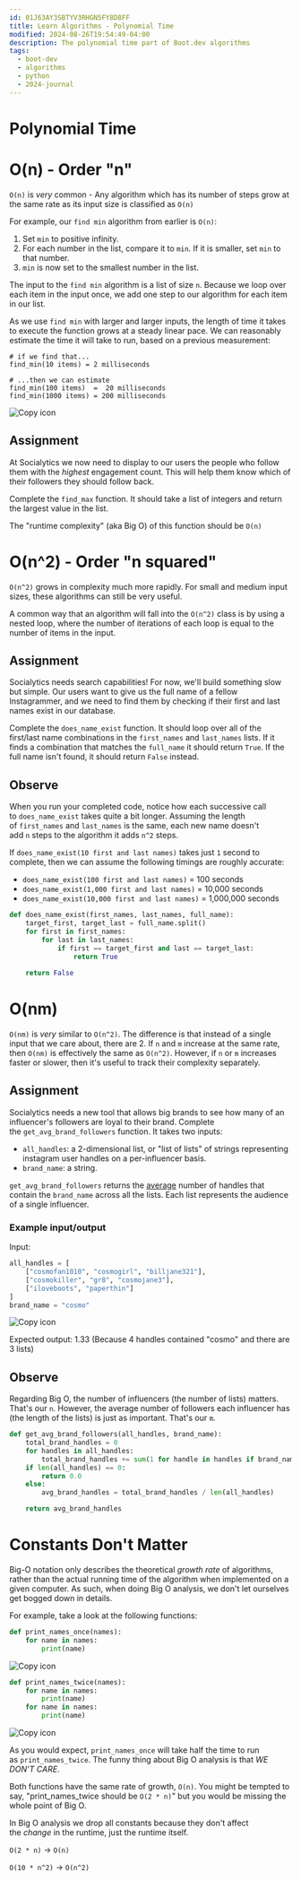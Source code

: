 ```yaml
---
id: 01J63AY3SBTYV3RHGN5FY8D8FF
title: Learn Algorithms - Polynomial Time
modified: 2024-08-26T19:54:49-04:00
description: The polynomial time part of Boot.dev algorithms
tags:
  - boot-dev
  - algorithms
  - python
  - 2024-journal
---
```

# Polynomial Time


# O(n) - Order "n"

`O(n)` is _very_ common - Any algorithm which has its number of steps grow at the same rate as its input size is classified as `O(n)`

For example, our `find min` algorithm from earlier is `O(n)`:

1. Set `min` to positive infinity.
2. For each number in the list, compare it to `min`. If it is smaller, set `min` to that number.
3. `min` is now set to the smallest number in the list.

The input to the `find min` algorithm is a list of size `n`. Because we loop over each item in the input once, we add one step to our algorithm for each item in our list.

As we use `find min` with larger and larger inputs, the length of time it takes to execute the function grows at a steady linear pace. We can reasonably estimate the time it will take to run, based on a previous measurement:

```
# if we find that...
find_min(10 items) = 2 milliseconds

# ...then we can estimate
find_min(100 items)  =  20 milliseconds
find_min(1000 items) = 200 milliseconds
```

![Copy icon](https://www.boot.dev/img/copy_icon.svg)

## Assignment

At Socialytics we now need to display to our users the people who follow them with the _highest_ engagement count. This will help them know which of their followers they should follow back.

Complete the `find_max` function. It should take a list of integers and return the largest value in the list.

The "runtime complexity" (aka Big O) of this function should be `O(n)`


# O(n^2) - Order "n squared"

`O(n^2)` grows in complexity much more rapidly. For small and medium input sizes, these algorithms can still be very useful.

A common way that an algorithm will fall into the `O(n^2)` class is by using a nested loop, where the number of iterations of each loop is equal to the number of items in the input.

## Assignment

Socialytics needs search capabilities! For now, we'll build something slow but simple. Our users want to give us the full name of a fellow Instagrammer, and we need to find them by checking if their first and last names exist in our database.

Complete the `does_name_exist` function. It should loop over all of the first/last name combinations in the `first_names` and `last_names` lists. If it finds a combination that matches the `full_name` it should return `True`. If the full name isn't found, it should return `False` instead.

## Observe

When you run your completed code, notice how each successive call to `does_name_exist` takes quite a bit longer. Assuming the length of `first_names` and `last_names` is the same, each new name doesn't add `n` steps to the algorithm it adds `n^2` steps.

If `does_name_exist(10 first and last names)` takes just `1` second to complete, then we can assume the following timings are roughly accurate:

- `does_name_exist(100 first and last names)` = 100 seconds
- `does_name_exist(1,000 first and last names)` = 10,000 seconds
- `does_name_exist(10,000 first and last names)` = 1,000,000 seconds
```python
def does_name_exist(first_names, last_names, full_name):
    target_first, target_last = full_name.split()
    for first in first_names:
        for last in last_names:
            if first == target_first and last == target_last:
                return True
            
    return False
```
# O(nm)

`O(nm)` is _very_ similar to `O(n^2)`. The difference is that instead of a single input that we care about, there are 2. If `n` and `m` increase at the same rate, then `O(nm)` is effectively the same as `O(n^2)`. However, if `n` or `m` increases faster or slower, then it's useful to track their complexity separately.

## Assignment

Socialytics needs a new tool that allows big brands to see how many of an influencer's followers are loyal to their brand. Complete the `get_avg_brand_followers` function. It takes two inputs:

- `all_handles`: a 2-dimensional list, or "list of lists" of strings representing instagram user handles on a per-influencer basis.
- `brand_name`: a string.

`get_avg_brand_followers` returns the [average](https://en.wikipedia.org/wiki/Arithmetic_mean) number of handles that contain the `brand_name` across all the lists. Each list represents the audience of a single influencer.

### Example input/output

Input:

```py
all_handles = [
    ["cosmofan1010", "cosmogirl", "billjane321"],
    ["cosmokiller", "gr8", "cosmojane3"],
    ["iloveboots", "paperthin"]
]
brand_name = "cosmo"
```

![Copy icon](https://www.boot.dev/img/copy_icon.svg)

Expected output: 1.33 (Because 4 handles contained "cosmo" and there are 3 lists)

## Observe

Regarding Big O, the number of influencers (the number of lists) matters. That's our `n`. However, the average number of followers each influencer has (the length of the lists) is just as important. That's our `m`.
```python
def get_avg_brand_followers(all_handles, brand_name):
    total_brand_handles = 0
    for handles in all_handles:
        total_brand_handles += sum(1 for handle in handles if brand_name in handle)
    if len(all_handles) == 0:
        return 0.0
    else:
        avg_brand_handles = total_brand_handles / len(all_handles)

    return avg_brand_handles
```

# Constants Don't Matter

Big-O notation only describes the theoretical _growth rate_ of algorithms, rather than the actual running time of the algorithm when implemented on a given computer. As such, when doing Big O analysis, we don't let ourselves get bogged down in details.

For example, take a look at the following functions:

```python
def print_names_once(names):
    for name in names:
        print(name)
```

![Copy icon](https://www.boot.dev/img/copy_icon.svg)

```python
def print_names_twice(names):
    for name in names:
        print(name)
    for name in names:
        print(name)
```

![Copy icon](https://www.boot.dev/img/copy_icon.svg)

As you would expect, `print_names_once` will take half the time to run as `print_names_twice`. The funny thing about Big O analysis is that _WE DON'T CARE_.

Both functions have the same rate of growth, `O(n)`. You might be tempted to say, "print_names_twice should be `O(2 * n)`" but you would be missing the whole point of Big O.

In Big O analysis we drop all constants because they don't affect the _change_ in the runtime, just the runtime itself.

`O(2 * n)` -> `O(n)`

`O(10 * n^2)` -> `O(n^2)`